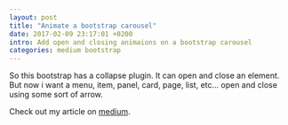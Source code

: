 ```yaml
---
layout: post
title: "Animate a bootstrap carousel"
date: 2017-02-09 23:17:01 +0200
intro: Add open and closing animaions on a bootstrap carousel
categories: medium bootstrap
---
```


So this bootstrap has a collapse plugin. It can open and close an element. But now i want a menu, item, panel, card, page, list, etc… open and close using some sort of arrow.

Check out my article on [medium][animate-a-open-and-closing-element-using-bootstraps-collapse].

[animate-a-open-and-closing-element-using-bootstraps-collapse]: https://medium.com/@disjfa/animate-a-open-and-closing-element-using-bootstraps-collapse-79540f641a8e
